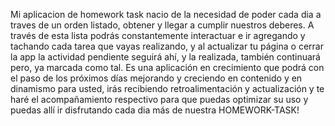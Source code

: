 Mi aplicacion de homework task  nacio de la necesidad de poder cada dia a traves de un orden listado, obtener y llegar a cumplir nuestros deberes. A través de esta lista podrás constantemente interactuar e ir agregando y tachando cada tarea que vayas realizando, y al actualizar tu página o cerrar la app la actividad pendiente seguirá ahí, y la realizada, también continuará pero, ya marcada como tal. Es una aplicación en crecimiento que podrá con el paso de los próximos días mejorando y creciendo en contenido y en dinamismo para usted, irás recibiendo retroalimentación y actualización y te haré el acompañamiento respectivo para que puedas optimizar su uso y puedas allí ir disfrutando cada dia más de nuestra HOMEWORK-TASK!
